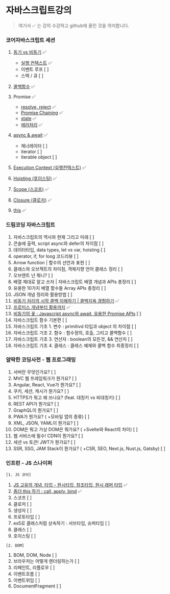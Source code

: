 # 자바스크립트강의

> 여기서 ✅ 는 강의 수강하고 github에 올린 것을 의미합니다.

### 코어자바스크립트 세션

1. [동기 vs 비동기](코어자바스크립트%20세션/동기vs비동기.md) ✅
    - [실행 컨텍스트](코어자바스크립트%20세션/실행%20컨텍스트.md) ✅
    - 이벤트 루프 [ ]
    - 스택 / 큐 [ ]
2. [콜백함수](코어자바스크립트%20세션/콜백함수.md) ✅
3. Promise ✅
    - [resolve, reject](코어자바스크립트%20세션/Promise%20기본형태.md) ✅
    - [Promise Chaining](코어자바스크립트%20세션/Promise%20Chaining.md) ✅
    - [state](코어자바스크립트%20세션/Promise%20기본형태.md) ✅
    - [에러처리](코어자바스크립트%20세션/Promise%20에러처리.md) ✅
4. [async & await](코어자바스크립트%20세션/async%20&%20await.md) ✅
    - 제너레이터 [ ]
    - iterator [ ]
    - iterable object [ ]

5. [Execution Context (실행컨텍스트)](코어자바스크립트%20세션/실행%20컨텍스트.md) ✅
6. [Hoisting (호이스팅)](코어자바스크립트%20세션/호이스팅.md) ✅
7. [Scope (스코프)](코어자바스크립트%20세션/스코프.md) ✅
8. [Closure (클로저)](코어자바스크립트%20세션/클로저.md) ✅
9. [this](코어자바스크립트%20세션/this.md) ✅

### 드림코딩 자바스크립트

1. 자바스크립트의 역사와 현재 그리고 미래 [ ]
2. 콘솔에 출력, script async와 defer의 차이점 [ ]
3. 데이터타입, data types, let vs var, hoisting [ ]
4. operator, if, for loog 코드리뷰 [ ]
5. Arrow function | 함수의 선언과 표현 [ ]
6. 클래스와 오브젝트의 차이점, 객체지향 언어 클래스 정리 [ ]
7. 오브렌트 넌 뭐니? [ ]
8. 배열 제대로 알고 쓰자 | 자바스크립트 배열 개념과 APIs 총정리 [ ]
9. 유용한 10가지 배열 함수들 Array APIs 총정리 [ ]
10. JSON 개념 정리와 활용방법 [ ]
11. [비동기 처리의 시작 콜백 이해하기 | 콜백지옥 경험하기](드림코딩%20자바스크립트/비동기%20처리의%20시작%20콜백%20이해하기%20|%20콜백지옥%20경험하기.md) ✅
12. [프로미스 개념부터 활용까지](드림코딩%20자바스크립트/프로미스%20개념부터%20활용까지.md) ✅
13. [비동기의 꽃 : Javascript async와 await, 유용한 Promise APIs](드림코딩%20자바스크립트/비동기의%20꽃%20:%20Javascript%20async와%20await,%20유용한%20Promise%20APIs.md) [ ]
14. 자바스크립트 함수 기본편 [ ]
15. 자바스크립트 기초 1. 변수 : primitivd 타입과 object 의 차이점 [ ]
16. 자바스크립트 기초 2. 함수 : 함수정의, 호출, 그리고 콜백함수 [ ]
17. 자바스크립트 기초 3. 연산자 : boolean의 모든것, && 연산자 [ ]
18. 자바스크립트 기초 4. 클래스 : 클래스 예제와 콜백 함수 최종정리 [ ]

### 얄팍한 코딩사전 - 웹 프로그래밍

1. 서버란 무엇인가요? [ ]
2. MVC 웹 프레임워크가 뭔가요? [ ]
3. Angular, React, Vue가 뭔가요? [ ]
4. 쿠키, 세션, 캐시가 뭔가요? [ ]
5. HTTPS가 뭐고 왜 쓰나요? (feat. 대칭키 vs 비대칭키) [ ]
6. REST API가 뭔가요? [ ]
7. GraphQL이 뭔가요? [ ]
8. PWA가 뭔가요? ( +모바일 앱의 종류) [ ]
9. XML, JSON, YAML이 뭔가요? [ ]
10. DOM은 뭐고 가상 DOM은 뭐가요? ( +Svelte와 React의 차이) [ ]
11. 웹 서비스에 필수! CDN이 뭔가요? [ ]
12. 세션 vs 토큰! JWT가 뭔가요? [ ]
13. SSR, SSG, JAM Stack이 뭔가요? ( +CSR, SEO, Next.js, Nust.js, Gatsby) [ ]

### 인프런 - JS 스나이퍼

`[1. JS 코어]`
1. [JS 고유의 개념, 타입 - 원시타입, 참조타입, 원시 래퍼 타입](JS%20스나이퍼/1-1.%20데이터타입.md) ✅
2. [좀더 this 하기 : call, apply, bind](JS%20스나이퍼/1-2.%20좀%20더%20this하기.md) ✅
3. 스코프 [ ]
4. 클로저 [ ]
5. 생성자 [ ]
6. 프로토타입 [ ]
7. es5로 클래스처럼 상속하기 : 서브타임, 슈퍼타임 [ ]
8. 클래스 [ ]
9. 호이스팅 [ ]

`[2. DOM]`
1. BOM, DOM, Node [ ]
2. 브라우저는 어떻게 렌더링하는가 [ ]
3. 리페인트, 리플로우 [ ]
4. 이벤트흐름 [ ]
5. 이벤트위임 [ ]
6. DocumentFragment [ ]

